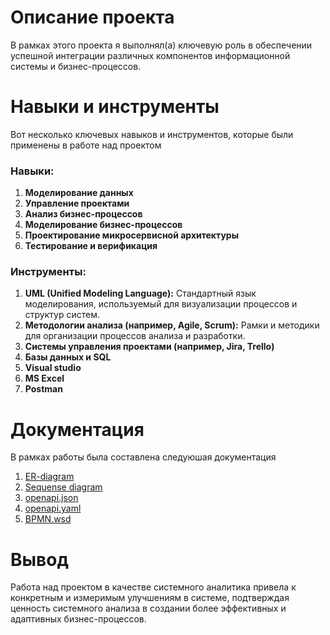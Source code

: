 # Описание проекта
В рамках этого проекта я выполнял(а) ключевую роль в обеспечении успешной интеграции различных компонентов информационной системы и бизнес-процессов.


# Навыки и инструменты
Вот несколько ключевых навыков и инструментов, которые были применены в работе над проектом

### Навыки:
1. **Моделирование данных** 
2. **Управление проектами**
3. **Анализ бизнес-процессов**
4. **Моделирование бизнес-процессов**
5. **Проектирование микросервисной архитектуры**
6. **Тестирование и верификация** 

### Инструменты:
1. **UML (Unified Modeling Language):** Стандартный язык моделирования, используемый для визуализации процессов и структур систем.
3. **Методологии анализа (например, Agile, Scrum):** Рамки и методики для организации процессов анализа и разработки.
4. **Системы управления проектами (например, Jira, Trello)** 
5. **Базы данных и SQL** 
6. **Visual studio** 
7. **MS Excel** 
8. **Postman** 

# Документация
В рамках работы была составлена следуюшая документация
1.  [ER-diagram](https://github.com/pandorria/My-first-System-analysis-project/blob/05bc57168d0e76872c2a9fa048492070bddb5229/ER-diagram.drawio)
2.  [Sequense diagram](https://github.com/pandorria/My-first-System-analysis-project/blob/819365e7d0e66d0c0c2f0539f51232bb7ab7b30a/Sequense%20diagram.drawio) 
3.  [openapi.json](https://github.com/pandorria/My-first-System-analysis-project/blob/05bc57168d0e76872c2a9fa048492070bddb5229/openapi.json)
4.  [openapi.yaml](https://github.com/pandorria/My-first-System-analysis-project/blob/05bc57168d0e76872c2a9fa048492070bddb5229/openapi.yaml)
5.  [BPMN.wsd](https://github.com/pandorria/My-first-System-analysis-project/blob/c70f3b679acb5caf1ea2f034b829662e3ab89694/BPMN.wsd) 


# Вывод
Работа над проектом в качестве системного аналитика привела к конкретным и измеримым улучшениям в системе, подтверждая ценность системного анализа в создании более эффективных и адаптивных бизнес-процессов.

